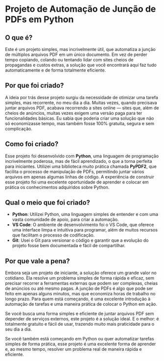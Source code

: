 # Projeto de Automação de Junção de PDFs em Python

## O que é?

Este é um projeto simples, mas incrivelmente útil, que automatiza a junção de múltiplos arquivos PDF em um único documento. Em vez de perder tempo copiando, colando ou tentando lidar com sites cheios de propagandas e custos extras, a solução que você encontrará aqui faz tudo automaticamente e de forma totalmente eficiente.

## Por que foi criado?

A ideia por trás desse projeto surgiu da necessidade de otimizar uma tarefa simples, mas recorrente, no meu dia a dia. Muitas vezes, quando precisava juntar arquivos PDF, acabava recorrendo a sites online — sites que, além de cheios de anúncios, muitas vezes exigem uma versão paga para ter funcionalidades básicas. Eu sabia que poderia criar uma solução que não só economizasse tempo, mas também fosse 100% gratuita, segura e sem complicação.

## Como foi criado?

Esse projeto foi desenvolvido com **Python**, uma linguagem de programação incrivelmente poderosa, mas de fácil aprendizado, o que a torna perfeita para iniciantes. Utilizei uma biblioteca muito prática chamada **PyPDF2**, que facilita o processo de manipulação de PDFs, permitindo juntar vários arquivos em apenas algumas linhas de código. A experiência de construir esse projeto foi uma excelente oportunidade de aprender e colocar em prática os conhecimentos adquiridos sobre Python.

## Qual o meio que foi criado?

- **Python**: Utilizei Python, uma linguagem simples de entender e com uma vasta comunidade de apoio, para criar a automação.
- **VS Code**: O ambiente de desenvolvimento foi o VS Code, que oferece uma interface limpa e intuitiva para programar, além de muitos recursos que facilitam o processo de codificação.
- **Git**: Usei o Git para versionar o código e garantir que a evolução do projeto fosse bem documentada e fácil de compartilhar.

## Por que vale a pena?

Embora seja um projeto de iniciante, a solução oferece um grande valor no cotidiano. Ela resolve um problema simples de forma rápida e eficaz, sem precisar recorrer a ferramentas externas que podem ser complexas, cheias de anúncios ou até mesmo pagas. A junção de PDFs é algo que pode ser feito em apenas alguns minutos, mas que economiza horas de trabalho no longo prazo. Para quem está começando, é uma excelente introdução à automação de tarefas e uma maneira prática de colocar o Python em ação.

Se você busca uma forma simples e eficiente de juntar arquivos PDF sem depender de serviços externos, este projeto é a solução ideal. E o melhor: é totalmente gratuito e fácil de usar, trazendo muito mais praticidade para o seu dia a dia.

Se você também está começando em Python ou quer automatizar tarefas simples de forma prática, esse projeto é uma excelente forma de aprender e, ao mesmo tempo, resolver um problema real de maneira rápida e eficiente.
